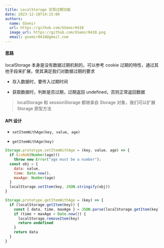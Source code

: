 ```yaml
---
title: LocalStorage 实现过期功能
date: 2023-12-18T14:15:00
authors:
  name: GSemir
  url: https://github.com/GSemir0418
  image_url: https://github.com/GSemir0418.png
  email: gsemir0418@gmail.com
---
```


#### 思路

localStorage 本身是没有数据过期机制的，可以参考 cookie 过期的特性，通过其他手段来扩展，使其满足我们对数据过期的要求

- 存入数据时，要传入过期时间

- 获取数据时，判断是否过期，过期返回 undefined，否则正常返回数据

> localStorage 和 sessionStorage 都继承自 Storage 对象，我们可以扩展 Storage 原型方法

#### API 设计

- `setItemWithAge(key, value, age)`

- `getItemWithAge(key)`

```js
Storage.prototype.setItemWithAge = (key, value, age) => {
  if (isNaN(Number(age)))
    throw new Error("age must be a number");
  const obj = {
    data: value,
    time: Date.now(),
    maxAge: Number(age)
  }
  localStorage.setItem(key, JSON.stringify(obj))
}

Storage.prototype.getItemWithAge = (key) => {
  if (localStorage.getItem(key)) {
    const { data, time, maxAge } = JSON.parse(localStorage.getItem(key))
    if (time + maxAge < Date.now()) {
      localStorage.removeItem(key)
      return undefined
    }
    return data
  }
}
```

